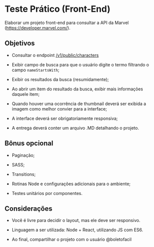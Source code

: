 # Teste Prático (Front-End)

Elaborar um projeto front-end para consultar a API da Marvel (https://developer.marvel.com/).

## [](https://github.com/boletofacil/tests/tree/master/mobile-test#objetivos)Objetivos

- Consultar o endpoint [/v1/public/characters](https://developer.marvel.com/docs#!/public/getCreatorCollection_get_0)

-   Exibir campo de busca para que o usuário digite o termo filtrando o campo `nameStartsWith`;
        
-   Exibir os resultados da busca (resumidamente);
    
-   Ao abrir um item do resultado da busca, exibir mais informações daquele item;
    
-   Quando houver uma ocorrência de thumbnail deverá ser exibida a imagem como melhor convier para a interface;

-  A interface deverá ser obrigatoriamente responsiva;

- A entrega deverá conter um arquivo .MD detalhando o projeto.

## Bônus opcional

- Paginação;

- SASS;

- Transitions;

- Rotinas Node e configurações adicionais para o ambiente;

- Testes unitários por componentes.

## [](https://github.com/boletofacil/tests/tree/master/mobile-test#considera%C3%A7%C3%B5es)Considerações

-   Você é livre para decidir o layout, mas ele deve ser responsivo.
    
-   Linguagem a ser utilizada: Node + React, utilizando JS com ES6.
    
-   Ao final, compartilhar o projeto com o usuário @boletofacil